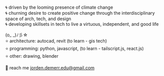 🌀 driven by the looming presence of climate change  
🌀 churning desire to create positive change through the interdisciplinary space of arch, tech, and design  
🌀 developing skillsets in tech to live a virtuous, independent, and good life  


  
(o_ _)ﾉ彡☆  
⭐️ architecture: autocad, revit (to learn - gis tech)  
⭐️ programming: python, javascript, (to learn - tailscript.js, react.js)  
⭐️ other: drawing, blender  


📎 reach me jorden.demerr.edu@gmail.com
